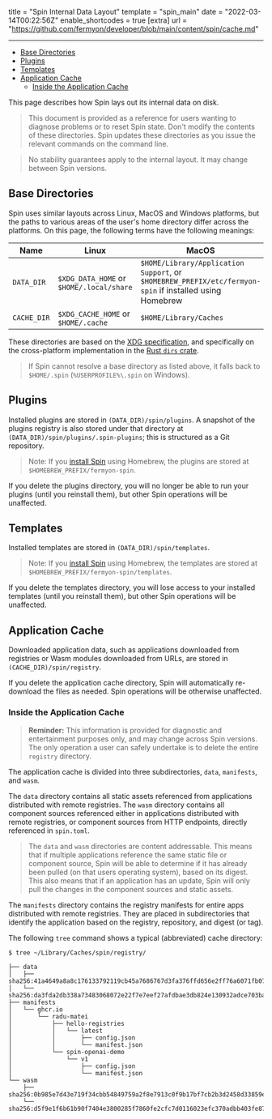 title = "Spin Internal Data Layout"
template = "spin_main"
date = "2022-03-14T00:22:56Z"
enable_shortcodes = true
[extra]
url = "https://github.com/fermyon/developer/blob/main/content/spin/cache.md"

---

- [Base Directories](#base-directories)
- [Plugins](#plugins)
- [Templates](#templates)
- [Application Cache](#application-cache)
  - [Inside the Application Cache](#inside-the-application-cache)

This page describes how Spin lays out its internal data on disk.

> This document is provided as a reference for users wanting to diagnose problems or to reset Spin state. Don't modify the contents of these directories. Spin updates these directories as you issue the relevant commands on the command line.

> No stability guarantees apply to the internal layout. It may change between Spin versions.

## Base Directories

Spin uses similar layouts across Linux, MacOS and Windows platforms, but the paths to various areas of the user's home directory differ across the platforms. On this page, the following terms have the following meanings:

| Name          | Linux                                    | MacOS                                | Windows |
|---------------------|------------------------------------------|--------------------------------------|-------------------|
| `DATA_DIR`    | `$XDG_DATA_HOME` or `$HOME/.local/share` | `$HOME/Library/Application Support`, or `$HOMEBREW_PREFIX/etc/fermyon-spin` if installed using Homebrew  | `%LOCALAPPDATA%` or `%USERPROFILE%\AppData\Local` |
| `CACHE_DIR`   | `$XDG_CACHE_HOME` or `$HOME/.cache`      | `$HOME/Library/Caches`               | `%LOCALAPPDATA%` or `%USERPROFILE%\AppData\Local` |

These directories are based on the [XDG specification](https://specifications.freedesktop.org/basedir-spec/basedir-spec-latest.html), and specifically on the cross-platform implementation in the [Rust `dirs` crate](https://docs.rs/dirs/latest/dirs/).

> If Spin cannot resolve a base directory as listed above, it falls back to `$HOME/.spin` (`%USERPROFILE%\.spin` on Windows).

## Plugins

Installed plugins are stored in `(DATA_DIR)/spin/plugins`.  A snapshot of the plugins registry is also stored under that directory at `(DATA_DIR)/spin/plugins/.spin-plugins`; this is structured as a Git repository.

> Note: If you [install Spin](install) using Homebrew, the plugins are stored at `$HOMEBREW_PREFIX/fermyon-spin`.

If you delete the plugins directory, you will no longer be able to run your plugins (until you reinstall them), but other Spin operations will be unaffected.

## Templates

Installed templates are stored in `(DATA_DIR)/spin/templates`.

> Note: If you [install Spin](install) using Homebrew, the templates are stored at `$HOMEBREW_PREFIX/fermyon-spin/templates`.

If you delete the templates directory, you will lose access to your installed templates (until you reinstall them), but other Spin operations will be unaffected.

## Application Cache

Downloaded application data, such as applications downloaded from registries or Wasm modules downloaded from URLs, are stored in `(CACHE_DIR)/spin/registry`.

If you delete the application cache directory, Spin will automatically re-download the files as needed.  Spin operations will be otherwise unaffected.

### Inside the Application Cache

> **Reminder:** This information is provided for diagnostic and entertainment purposes only, and may change across Spin versions. The only operation a user can safely undertake is to delete the entire `registry` directory.

The application cache is divided into three subdirectories, `data`, `manifests`, and `wasm`.

The `data` directory contains all static assets referenced from applications distributed with remote registries. The `wasm` directory contains all component sources referenced either in applications distributed with remote registries, or component sources from HTTP endpoints, directly referenced in `spin.toml`.

> The `data` and `wasm` directories are content addressable. This means that if multiple applications reference the same static file or component source, Spin will be able to determine if it has already been pulled (on that users operating system), based on its digest. This also means that if an application has an update, Spin will only pull the changes in the component sources and static assets.

The `manifests` directory contains the registry manifests for entire apps distributed with remote registries. They are placed in subdirectories that identify the application based on the registry, repository, and digest (or tag).

The following `tree` command shows a typical (abbreviated) cache directory:

<!-- @selectiveCpy -->

```console
$ tree ~/Library/Caches/spin/registry/

├── data
│   ├── sha256:41a4649a8a8c176133792119cb45a7686767d3fa376ffd656e2ff76a6071fb07
│   └── sha256:da3fda2db338a73483068072e22f7e7eef27afdbae3db824e130932adce703ba
├── manifests
│   └── ghcr.io
│       └── radu-matei
│           ├── hello-registries
│           │   └── latest
│           │       ├── config.json
│           │       └── manifest.json
│           └── spin-openai-demo
│               └── v1
│                   ├── config.json
│                   └── manifest.json
└── wasm
    ├── sha256:0b985e7d43e719f34cbb54849759a2f8e7913c0f9b17bf7cb2b3d2458d33859e
    └── sha256:d5f9e1f6b61b90f7404e3800285f7860fe2cfc7d0116023efc370adbb403fe87
```
